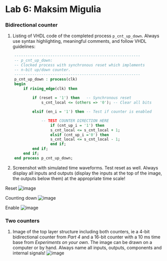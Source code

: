 # Lab 6: Maksim Migulia
### Bidirectional counter

1. Listing of VHDL code of the completed process `p_cnt_up_down`. Always use syntax highlighting, meaningful comments, and follow VHDL guidelines:

```vhdl
    --------------------------------------------------------
    -- p_cnt_up_down:
    -- Clocked process with synchronous reset which implements
    -- n-bit up/down counter.
    --------------------------------------------------------
    p_cnt_up_down : process(clk)
    begin
        if rising_edge(clk) then
        
            if (reset = '1') then   -- Synchronous reset
                s_cnt_local <= (others => '0'); -- Clear all bits

            elsif (en_i = '1') then -- Test if counter is enabled

                -- TEST COUNTER DIRECTION HERE
                    if (cnt_up_i = '1') then
                    s_cnt_local <= s_cnt_local + 1;
                    elsif (cnt_up_i ='0') then
                    s_cnt_local <= s_cnt_local - 1;
                    end if;
            end if;
        end if;
    end process p_cnt_up_down;
```

2. Screenshot with simulated time waveforms. Test reset as well. Always display all inputs and outputs (display the inputs at the top of the image, the outputs below them) at the appropriate time scale!

Reset 
![image](https://user-images.githubusercontent.com/99403646/159788965-1a57ee81-ca4f-40ff-86ea-0727a65ff23c.png)

Counting down 
![image](https://user-images.githubusercontent.com/99403646/159788980-d193bd74-5b04-4afd-9833-392922970d89.png)

Enable
![image](https://user-images.githubusercontent.com/99403646/159789009-ddea47f8-3f79-4a0d-86fa-f1cae96316d2.png)

### Two counters

1. Image of the top layer structure including both counters, ie a 4-bit bidirectional counter from *Part 4* and a 16-bit counter with a 10 ms time base from *Experiments on your own*. The image can be drawn on a computer or by hand. Always name all inputs, outputs, components and internal signals!
![image](https://user-images.githubusercontent.com/99403646/159789030-cf30f341-da64-482a-ba4a-91eaf3e08cdb.png)
